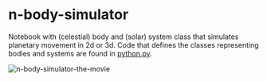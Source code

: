 # n-body-simulator
Notebook with (celestial) body and (solar) system class that simulates planetary movement in 2d or 3d.
Code that defines the classes representing bodies and systems are found in [python.py](https://github.com/magnushelliesen/n-body-simulator/blob/main/physics/physics.py).

![n-body-simulator-the-movie](https://github.com/magnushelliesen/n-body-simulator/assets/104299371/49e6c407-4774-46a4-a138-38958fd881dd)
